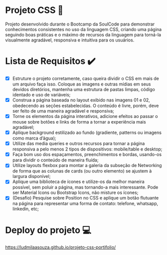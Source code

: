 # Projeto CSS 🎨

Projeto desenvolvido durante o Bootcamp da SoulCode para demonstrar conhecimentos consistentes no uso da linguagem CSS, criando uma página seguindo boas práticas e o máximo de recursos da linguagem para torná-la visualmente agradável, responsiva e intuitiva para os usuários.

# Lista de Requisitos :heavy_check_mark:

- [x] Estruture o projeto corretamente, caso queira dividir o CSS em mais de um arquivo faça isso. Coloque as imagens e outras mídias em seus devidos diretórios, mantenha uma estrutura de pastas limpas, código identado e uso de variáveis;
- [x] Construa a página baseada no layout exibido nas imagens 01 e 02, obedecendo as seções estabelecidas. O conteúdo é livre, porém, deve ser feito de uma maneira agradável e responsiva;
- [x] Torne os elementos da página interativos, adicione efeitos ao passar o mouse sobre botões e links de forma a tornar a experiência mais agradável;
- [x] Aplique background estilizado ao fundo (gradiente, patterns ou imagens como marca d’água);
- [x] Utilize das media queries e outros recursos para tornar a página responsiva a pelo menos 2 tipos de dispositivos: mobile/table e desktop;
- [x] Faça bom uso dos espaçamentos, preenchimentos e bordas, usando-os para dividir o conteúdo de maneira fluída;
- [x] Utilize layouts flexbox para montar a galeria da subseção de Networking de forma que as colunas de cards (ou outro elemento) se ajustem à largura disponível;
- [x] Aplique uma biblioteca de ícones e utilize-os da melhor maneira possível, sem poluir a página, mas tornando-a mais interessante. Pode ser Material Icons ou Bootstrap Icons, não misture os ícones;
- [x] (Desafio) Pesquise sobre Position no CSS e aplique um botão flutuante na página para representar uma forma de contato: telefone, whatsapp, linkedin, etc;

# Deploy do projeto :computer:

https://ludmilaasouza.github.io/projeto-css-portifolio/

